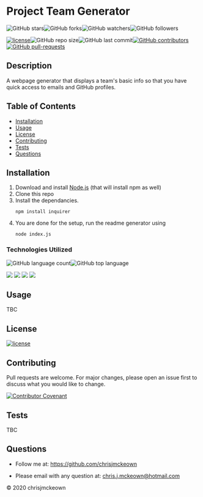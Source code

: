 # Project Team Generator
    
![GitHub stars](https://img.shields.io/github/stars/chrisjmckeown/project_team_generator?style=social)![GitHub forks](https://img.shields.io/github/forks/chrisjmckeown/project_team_generator?style=social)![GitHub watchers](https://img.shields.io/github/watchers/chrisjmckeown/project_team_generator?style=social)![GitHub followers](https://img.shields.io/github/followers/chrisjmckeown?style=social)
    
[![license](https://img.shields.io/github/license/chrisjmckeown/project_team_generator?style=flat-square)](https://github.com/chrisjmckeown/project_team_generator/blob/master/LICENSE)![GitHub repo size](https://img.shields.io/github/repo-size/chrisjmckeown/project_team_generator?style=flat-square)![GitHub last commit](https://img.shields.io/github/last-commit/chrisjmckeown/project_team_generator?style=flat-square)[![GitHub contributors](https://img.shields.io/github/contributors/chrisjmckeown/project_team_generator?style=flat-square)](https://GitHub.com/chrisjmckeown/project_team_generator/graphs/contributors/)[![GitHub pull-requests](https://img.shields.io/github/issues-pr/chrisjmckeown/project_team_generator?style=flat-square)](https://GitHub.com/chrisjmckeown/project_team_generator/pull/)
    
## Description
    
A webpage generator that displays a team's basic info so that you have quick access to emails and GitHub profiles. 
    
## Table of Contents
* [Installation](#Installation)
* [Usage](#Usage)
* [License](#License)
* [Contributing](#Contributing)
* [Tests](#Tests)
* [Questions](#Questions)

## Installation
1. Download and install [Node.js](http://nodejs.org/) (that will install npm as well)
2. Clone this repo
3. Install the dependancies.<br />
    ```
    npm install inquirer
   ```
4. You are done for the setup, run the readme generator using 
    ```
    node index.js
   ``` 

### Technologies Utilized
![GitHub language count](https://img.shields.io/github/languages/count/chrisjmckeown/project_team_generator?style=flat-square)![GitHub top language](https://img.shields.io/github/languages/top/chrisjmckeown/project_team_generator?style=flat-square)

<img src="https://img.shields.io/badge/html5%20-%23E34F26.svg?&style=for-the-badge&logo=html5&logoColor=white"/> <img src="https://img.shields.io/badge/css3%20-%231572B6.svg?&style=for-the-badge&logo=css3&logoColor=white"/> <img src="https://img.shields.io/badge/node.js%20-%2343853D.svg?&style=for-the-badge&logo=node.js&logoColor=white"/> <img src="https://img.shields.io/badge/javascript%20-%23323330.svg?&style=for-the-badge&logo=javascript&logoColor=%23F7DF1E"/>

## Usage
TBC 

## License
 
[![license](https://img.shields.io/github/license/chrisjmckeown/project_team_generator.svg?style=flat-square)](https://github.com/chrisjmckeown/project_team_generator/blob/master/LICENSE)

## Contributing
Pull requests are welcome. For major changes, please open an issue first to discuss what you would like to change.

[![Contributor Covenant](https://img.shields.io/badge/Contributor%20Covenant-v2.0%20adopted-ff69b4.svg)](code_of_conduct.md)

## Tests
TBC

## Questions
    
* Follow me at: <a href="https://github.com/chrisjmckeown" target="_blank">https://github.com/chrisjmckeown</a>
    
* Please email with any question at: chris.j.mckeown@hotmail.com
    
© 2020 chrisjmckeown